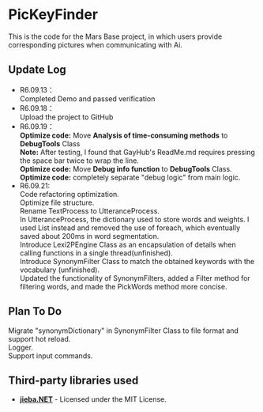 # PicKeyFinder
This is the code for the Mars Base project, in which users provide corresponding pictures when communicating with Ai.

## Update Log
- R6.09.13：  
Completed Demo and passed verification  
- R6.09.18：  
Upload the project to GitHub  
- R6.09.19：  
**Optimize code:** Move **Analysis of time-consuming methods** to **DebugTools** Class  
**Note:** After testing, I found that GayHub's ReadMe.md requires pressing the space bar twice to wrap the line.  
**Optimize code:** Move **Debug info function** to **DebugTools** Class.  
**Optimize code:** completely separate "debug logic" from main logic.
- R6.09.21:  
Code refactoring optimization.  
Optimize file structure.  
Rename TextProcess to UtteranceProcess.  
In UtteranceProcess, the dictionary used to store words and weights. I used List instead and removed the use of foreach, which eventually saved about 200ms in word segmentation.  
Introduce Lexi2PEngine Class as an encapsulation of details when calling functions in a single thread(unfinished).  
Introduce SynonymFilter Class to match the obtained keywords with the vocabulary (unfinished).  
Updated the functionality of SynonymFilters, added a Filter method for filtering words, and made the PickWords method more concise.
  
## Plan To Do  
Migrate "synonymDictionary" in SynonymFilter Class to file format and support hot reload.  
Logger.  
Support input commands.  

## Third-party libraries used
- **[jieba.NET](https://github.com/anderscui/jieba.NET)** - Licensed under the MIT License.